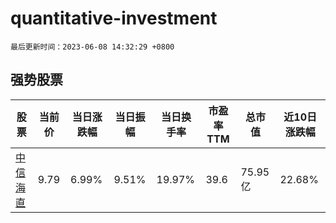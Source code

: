# quantitative-investment

`最后更新时间：2023-06-08 14:32:29 +0800`

## 强势股票

|股票|当前价|当日涨跌幅|当日振幅|当日换手率|市盈率TTM|总市值|近10日涨跌幅|
|----|----|----|----|----|----|----|----|
|[中信海直](https://xueqiu.com/S/SZ000099)|9.79|6.99%|9.51%|19.97%|39.6|75.95亿|22.68%|
